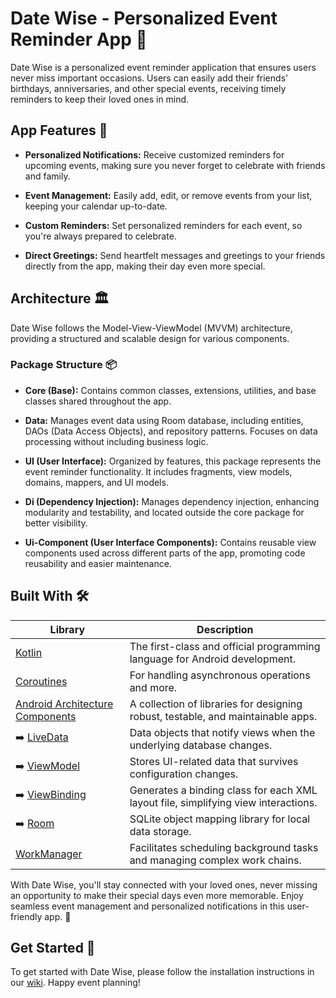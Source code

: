 # Date Wise - Personalized Event Reminder App 📅

Date Wise is a personalized event reminder application that ensures users never miss important occasions. Users can easily add their friends' birthdays, anniversaries, and other special events, receiving timely reminders to keep their loved ones in mind.

## App Features 🚀

- **Personalized Notifications:** Receive customized reminders for upcoming events, making sure you never forget to celebrate with friends and family.

- **Event Management:** Easily add, edit, or remove events from your list, keeping your calendar up-to-date.

- **Custom Reminders:** Set personalized reminders for each event, so you're always prepared to celebrate.

- **Direct Greetings:** Send heartfelt messages and greetings to your friends directly from the app, making their day even more special.

## Architecture 🏛️

Date Wise follows the Model-View-ViewModel (MVVM) architecture, providing a structured and scalable design for various components.

### Package Structure 📦

- **Core (Base):** Contains common classes, extensions, utilities, and base classes shared throughout the app.

- **Data:** Manages event data using Room database, including entities, DAOs (Data Access Objects), and repository patterns. Focuses on data processing without including business logic.

- **UI (User Interface):** Organized by features, this package represents the event reminder functionality. It includes fragments, view models, domains, mappers, and UI models.

- **Di (Dependency Injection):** Manages dependency injection, enhancing modularity and testability, and located outside the core package for better visibility.

- **Ui-Component (User Interface Components):** Contains reusable view components used across different parts of the app, promoting code reusability and easier maintenance.

## Built With 🛠️

| Library             | Description                                                        |
| ----------------- | ------------------------------------------------------------------ |
| [Kotlin](https://kotlinlang.org/) | The first-class and official programming language for Android development. |
| [Coroutines](https://developer.android.com/kotlin/coroutines) | For handling asynchronous operations and more. |
| [Android Architecture Components](https://developer.android.com/topic/libraries/architecture) | A collection of libraries for designing robust, testable, and maintainable apps. |
| ➡️ [LiveData](https://developer.android.com/topic/libraries/architecture/livedata) | Data objects that notify views when the underlying database changes.
| ➡️ [ViewModel](https://developer.android.com/topic/libraries/architecture/viewmodel)| Stores UI-related data that survives configuration changes.
| ➡️ [ViewBinding](https://developer.android.com/topic/libraries/view-binding) | Generates a binding class for each XML layout file, simplifying view interactions.
| ➡️ [Room](https://developer.android.com/training/data-storage/room) | SQLite object mapping library for local data storage.
| [WorkManager](https://developer.android.com/topic/libraries/architecture/workmanager) | Facilitates scheduling background tasks and managing complex work chains.

With Date Wise, you'll stay connected with your loved ones, never missing an opportunity to make their special days even more memorable. Enjoy seamless event management and personalized notifications in this user-friendly app. 🎉

## Get Started 🚀

To get started with Date Wise, please follow the installation instructions in our [wiki](link-to-wiki). Happy event planning!

 


